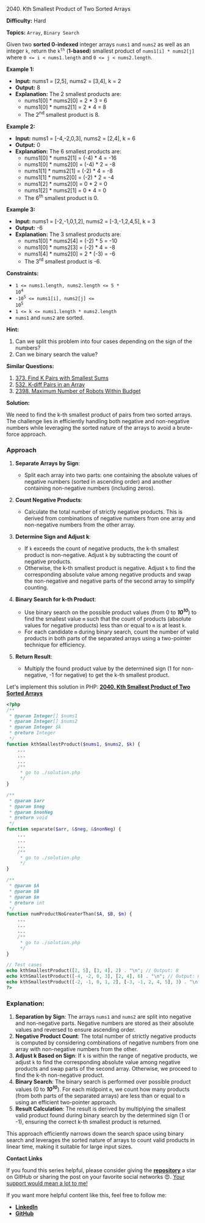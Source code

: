 2040\. Kth Smallest Product of Two Sorted Arrays

**Difficulty:** Hard

**Topics:** `Array`, `Binary Search`

Given two **sorted 0-indexed** integer arrays `nums1` and `nums2` as well as an integer `k`, return the <code>k<sup>th</sup></code> (**1-based**) smallest product of `nums1[i] * nums2[j]` where `0 <= i < nums1.length` and `0 <= j < nums2.length`.

**Example 1:**

- **Input:** nums1 = [2,5], nums2 = [3,4], k = 2
- **Output:** 8
- **Explanation:** The 2 smallest products are:
  - nums1[0] * nums2[0] = 2 * 3 = 6
  - nums1[0] * nums2[1] = 2 * 4 = 8
  - The 2<sup>nd</sup> smallest product is 8.

**Example 2:**

- **Input:** nums1 = [-4,-2,0,3], nums2 = [2,4], k = 6
- **Output:** 0
- **Explanation:** The 6 smallest products are:
  - nums1[0] * nums2[1] = (-4) * 4 = -16
  - nums1[0] * nums2[0] = (-4) * 2 = -8
  - nums1[1] * nums2[1] = (-2) * 4 = -8
  - nums1[1] * nums2[0] = (-2) * 2 = -4
  - nums1[2] * nums2[0] = 0 * 2 = 0
  - nums1[2] * nums2[1] = 0 * 4 = 0
  - The 6<sup>th</sup> smallest product is 0.

**Example 3:**

- **Input:** nums1 = [-2,-1,0,1,2], nums2 = [-3,-1,2,4,5], k = 3
- **Output:** -6
- **Explanation:** The 3 smallest products are:
  - nums1[0] * nums2[4] = (-2) * 5 = -10
  - nums1[0] * nums2[3] = (-2) * 4 = -8
  - nums1[4] * nums2[0] = 2 * (-3) = -6
  - The 3<sup>rd</sup> smallest product is -6.

**Constraints:**

- <code>1 <= nums1.length, nums2.length <= 5 * 10<sup>4</sup></code>
- <code>-10<sup>5</sup> <= nums1[i], nums2[j] <= 10<sup>5</sup></code>
- `1 <= k <= nums1.length * nums2.length`
- `nums1` and `nums2` are sorted.


**Hint:**
1. Can we split this problem into four cases depending on the sign of the numbers?
2. Can we binary search the value?


**Similar Questions:**
1. [373. Find K Pairs with Smallest Sums](https://leetcode.com/problems/find-k-pairs-with-smallest-sums/description/)
2. [532. K-diff Pairs in an Array](https://leetcode.com/problems/k-diff-pairs-in-an-array/description/)
3. [2398. Maximum Number of Robots Within Budget](https://leetcode.com/problems/maximum-number-of-robots-within-budget/description/)






**Solution:**

We need to find the k-th smallest product of pairs from two sorted arrays. The challenge lies in efficiently handling both negative and non-negative numbers while leveraging the sorted nature of the arrays to avoid a brute-force approach.

### Approach
1. **Separate Arrays by Sign**:
    - Split each array into two parts: one containing the absolute values of negative numbers (sorted in ascending order) and another containing non-negative numbers (including zeros).

2. **Count Negative Products**:
    - Calculate the total number of strictly negative products. This is derived from combinations of negative numbers from one array and non-negative numbers from the other array.

3. **Determine Sign and Adjust k**:
    - If `k` exceeds the count of negative products, the k-th smallest product is non-negative. Adjust `k` by subtracting the count of negative products.
    - Otherwise, the k-th smallest product is negative. Adjust `k` to find the corresponding absolute value among negative products and swap the non-negative and negative parts of the second array to simplify counting.

4. **Binary Search for k-th Product**:
    - Use binary search on the possible product values (from 0 to _**10<sup>10</sup>**_) to find the smallest value `m` such that the count of products (absolute values for negative products) less than or equal to `m` is at least `k`.
    - For each candidate `m` during binary search, count the number of valid products in both parts of the separated arrays using a two-pointer technique for efficiency.

5. **Return Result**:
    - Multiply the found product value by the determined sign (1 for non-negative, -1 for negative) to get the k-th smallest product.

Let's implement this solution in PHP: **[2040. Kth Smallest Product of Two Sorted Arrays](https://github.com/mah-shamim/leet-code-in-php/tree/main/algorithms/002040-kth-smallest-product-of-two-sorted-arrays/solution.php)**

```php
<?php
/**
 * @param Integer[] $nums1
 * @param Integer[] $nums2
 * @param Integer $k
 * @return Integer
 */
function kthSmallestProduct($nums1, $nums2, $k) {
    ...
    ...
    ...
    /**
     * go to ./solution.php
     */
}

/**
 * @param $arr
 * @param $neg
 * @param $nonNeg
 * @return void
 */
function separate($arr, &$neg, &$nonNeg) {
    ...
    ...
    ...
    /**
     * go to ./solution.php
     */
}

/**
 * @param $A
 * @param $B
 * @param $m
 * @return int
 */
function numProductNoGreaterThan($A, $B, $m) {
    ...
    ...
    ...
    /**
     * go to ./solution.php
     */
}

// Test cases
echo kthSmallestProduct([2, 5], [3, 4], 2) . "\n"; // Output: 8
echo kthSmallestProduct([-4, -2, 0, 3], [2, 4], 6) . "\n"; // Output: 0
echo kthSmallestProduct([-2, -1, 0, 1, 2], [-3, -1, 2, 4, 5], 3) . "\n"; // Output: -6
?>
```

### Explanation:

1. **Separation by Sign**: The arrays `nums1` and `nums2` are split into negative and non-negative parts. Negative numbers are stored as their absolute values and reversed to ensure ascending order.
2. **Negative Product Count**: The total number of strictly negative products is computed by considering combinations of negative numbers from one array with non-negative numbers from the other.
3. **Adjust k Based on Sign**: If `k` is within the range of negative products, we adjust `k` to find the corresponding absolute value among negative products and swap parts of the second array. Otherwise, we proceed to find the k-th non-negative product.
4. **Binary Search**: The binary search is performed over possible product values (0 to _**10<sup>10</sup>**_). For each midpoint `m`, we count how many products (from both parts of the separated arrays) are less than or equal to `m` using an efficient two-pointer approach.
5. **Result Calculation**: The result is derived by multiplying the smallest valid product found during binary search by the determined sign (1 or -1), ensuring the correct k-th smallest product is returned.

This approach efficiently narrows down the search space using binary search and leverages the sorted nature of arrays to count valid products in linear time, making it suitable for large input sizes.

**Contact Links**

If you found this series helpful, please consider giving the **[repository](https://github.com/mah-shamim/leet-code-in-php)** a star on GitHub or sharing the post on your favorite social networks 😍. [Your support would mean a lot to me!](https://isolatedcompliments.com/v09uayg6h?key=a647d02f1aafcddaf10536d7cd00bd7c)

If you want more helpful content like this, feel free to follow me:

- **[LinkedIn](https://www.linkedin.com/in/arifulhaque/)**
- **[GitHub](https://github.com/mah-shamim)**